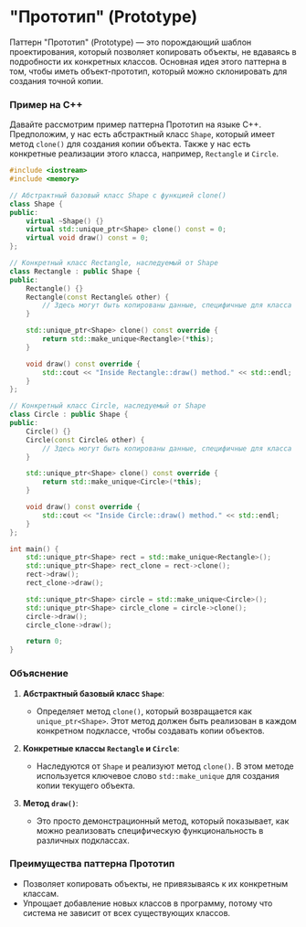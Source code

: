 # "Прототип" (Prototype)

Паттерн "Прототип" (Prototype) — это порождающий шаблон проектирования, который позволяет копировать объекты, не вдаваясь в подробности их конкретных классов. Основная идея этого паттерна в том, чтобы иметь объект-прототип, который можно склонировать для создания точной копии.

### Пример на C++

Давайте рассмотрим пример паттерна Прототип на языке C++. Предположим, у нас есть абстрактный класс `Shape`, который имеет метод `clone()` для создания копии объекта. Также у нас есть конкретные реализации этого класса, например, `Rectangle` и `Circle`.

```cpp
#include <iostream>
#include <memory>

// Абстрактный базовый класс Shape с функцией clone()
class Shape {
public:
    virtual ~Shape() {}
    virtual std::unique_ptr<Shape> clone() const = 0;
    virtual void draw() const = 0;
};

// Конкретный класс Rectangle, наследуемый от Shape
class Rectangle : public Shape {
public:
    Rectangle() {}
    Rectangle(const Rectangle& other) {
        // Здесь могут быть копированы данные, специфичные для класса
    }

    std::unique_ptr<Shape> clone() const override {
        return std::make_unique<Rectangle>(*this);
    }

    void draw() const override {
        std::cout << "Inside Rectangle::draw() method." << std::endl;
    }
};

// Конкретный класс Circle, наследуемый от Shape
class Circle : public Shape {
public:
    Circle() {}
    Circle(const Circle& other) {
        // Здесь могут быть копированы данные, специфичные для класса
    }

    std::unique_ptr<Shape> clone() const override {
        return std::make_unique<Circle>(*this);
    }

    void draw() const override {
        std::cout << "Inside Circle::draw() method." << std::endl;
    }
};

int main() {
    std::unique_ptr<Shape> rect = std::make_unique<Rectangle>();
    std::unique_ptr<Shape> rect_clone = rect->clone();
    rect->draw();
    rect_clone->draw();

    std::unique_ptr<Shape> circle = std::make_unique<Circle>();
    std::unique_ptr<Shape> circle_clone = circle->clone();
    circle->draw();
    circle_clone->draw();

    return 0;
}
```

### Объяснение

1. **Абстрактный базовый класс `Shape`**:
    - Определяет метод `clone()`, который возвращается как `unique_ptr<Shape>`. Этот метод должен быть реализован в каждом конкретном подклассе, чтобы создавать копии объектов.

2. **Конкретные классы `Rectangle` и `Circle`**:
    - Наследуются от `Shape` и реализуют метод `clone()`. В этом методе используется ключевое слово `std::make_unique` для создания копии текущего объекта.

3. **Метод `draw()`**:
    - Это просто демонстрационный метод, который показывает, как можно реализовать специфическую функциональность в различных подклассах.

### Преимущества паттерна Прототип

- Позволяет копировать объекты, не привязываясь к их конкретным классам.
- Упрощает добавление новых классов в программу, потому что система не зависит от всех существующих классов.